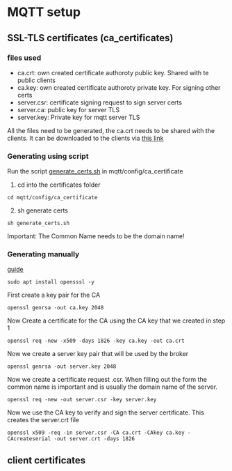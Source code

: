 # MQTT setup

## SSL-TLS certificates (ca_certificates)

### files used

- ca.crt: own created certificate authoroty public key. Shared with te public clients
- ca.key: own created certificate authoroty private key. For signing other certs
- server.csr: certificate signing request to sign server certs
- server.ca: public key for server TLS
- server.key: Private key for mqtt server TLS

All the files need to be generated, the ca.crt needs to be shared with the clients.
It can be downloaded to the clients via [this link](https://lannootree.devbitapp.be/ca.crt)

### Generating using script

Run the script [generate_certs.sh](mqtt/config/ca_certificate/generate_certs.sh) in mqtt/config/ca_certificate

1. cd into the certificates folder
```
cd mqtt/config/ca_certificate
```
2. sh generate certs
```
sh generate_certs.sh
```
Important: The Common Name needs to be the domain name!

### Generating manually

[guide](http://www.steves-internet-guide.com/mosquitto-tls/)

```
sudo apt install opensssl -y
```

First create a key pair for the CA
```
openssl genrsa -out ca.key 2048
```
Now Create a certificate for the CA using the CA key that we created in step 1
```
openssl req -new -x509 -days 1826 -key ca.key -out ca.crt
```
Now we create a server key pair that will be used by the broker
```
openssl genrsa -out server.key 2048
```
Now we create a certificate request .csr. When filling out the form the common name is important and is usually the domain name of the server.
```
openssl req -new -out server.csr -key server.key
```
Now we use the CA key to verify and sign the server certificate. This creates the server.crt file
```
openssl x509 -req -in server.csr -CA ca.crt -CAkey ca.key -CAcreateserial -out server.crt -days 1826
```
## client certificates

